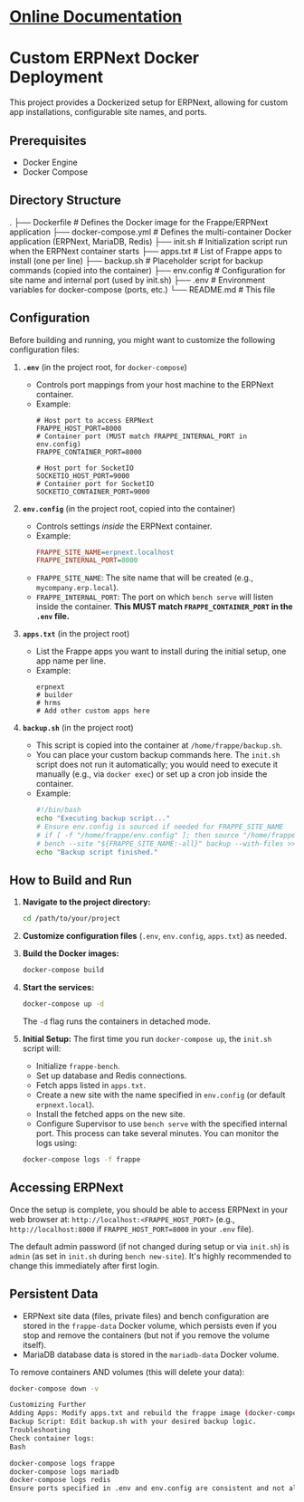 # <a href="https://frappe.doc.moomken.org" target="_blank" rel="noopener noreferrer">Online Documentation</a>

# Custom ERPNext Docker Deployment

This project provides a Dockerized setup for ERPNext, allowing for custom app installations, configurable site names, and ports.

## Prerequisites

* Docker Engine
* Docker Compose

## Directory Structure
.
├── Dockerfile              # Defines the Docker image for the Frappe/ERPNext application
├── docker-compose.yml      # Defines the multi-container Docker application (ERPNext, MariaDB, Redis)
├── init.sh                 # Initialization script run when the ERPNext container starts
├── apps.txt                # List of Frappe apps to install (one per line)
├── backup.sh               # Placeholder script for backup commands (copied into the container)
├── env.config              # Configuration for site name and internal port (used by init.sh)
├── .env                    # Environment variables for docker-compose (ports, etc.)
└── README.md               # This file

## Configuration

Before building and running, you might want to customize the following configuration files:

1.  **`.env`** (in the project root, for `docker-compose`)
    * Controls port mappings from your host machine to the ERPNext container.
    * Example:
        ```env
        # Host port to access ERPNext
        FRAPPE_HOST_PORT=8000
        # Container port (MUST match FRAPPE_INTERNAL_PORT in env.config)
        FRAPPE_CONTAINER_PORT=8000

        # Host port for SocketIO
        SOCKETIO_HOST_PORT=9000
        # Container port for SocketIO
        SOCKETIO_CONTAINER_PORT=9000
        ```

2.  **`env.config`** (in the project root, copied into the container)
    * Controls settings *inside* the ERPNext container.
    * Example:
        ```ini
        FRAPPE_SITE_NAME=erpnext.localhost
        FRAPPE_INTERNAL_PORT=8000
        ```
    * `FRAPPE_SITE_NAME`: The site name that will be created (e.g., `mycompany.erp.local`).
    * `FRAPPE_INTERNAL_PORT`: The port on which `bench serve` will listen inside the container. **This MUST match `FRAPPE_CONTAINER_PORT` in the `.env` file.**

3.  **`apps.txt`** (in the project root)
    * List the Frappe apps you want to install during the initial setup, one app name per line.
    * Example:
        ```
        erpnext
        # builder
        # hrms
        # Add other custom apps here
        ```

4.  **`backup.sh`** (in the project root)
    * This script is copied into the container at `/home/frappe/backup.sh`.
    * You can place your custom backup commands here. The `init.sh` script does not run it automatically; you would need to execute it manually (e.g., via `docker exec`) or set up a cron job inside the container.
    * Example:
        ```bash
        #!/bin/bash
        echo "Executing backup script..."
        # Ensure env.config is sourced if needed for FRAPPE_SITE_NAME
        # if [ -f "/home/frappe/env.config" ]; then source "/home/frappe/env.config"; fi
        # bench --site "${FRAPPE_SITE_NAME:-all}" backup --with-files >> /home/frappe/frappe-bench/logs/backup.log 2>&1
        echo "Backup script finished."
        ```

## How to Build and Run

1.  **Navigate to the project directory:**
    ```bash
    cd /path/to/your/project
    ```

2.  **Customize configuration files** (`.env`, `env.config`, `apps.txt`) as needed.

3.  **Build the Docker images:**
    ```bash
    docker-compose build
    ```

4.  **Start the services:**
    ```bash
    docker-compose up -d
    ```
    The `-d` flag runs the containers in detached mode.

5.  **Initial Setup:** The first time you run `docker-compose up`, the `init.sh` script will:
    * Initialize `frappe-bench`.
    * Set up database and Redis connections.
    * Fetch apps listed in `apps.txt`.
    * Create a new site with the name specified in `env.config` (or default `erpnext.local`).
    * Install the fetched apps on the new site.
    * Configure Supervisor to use `bench serve` with the specified internal port.
    This process can take several minutes. You can monitor the logs using:
    ```bash
    docker-compose logs -f frappe
    ```

## Accessing ERPNext

Once the setup is complete, you should be able to access ERPNext in your web browser at:
`http://localhost:<FRAPPE_HOST_PORT>`
(e.g., `http://localhost:8000` if `FRAPPE_HOST_PORT=8000` in your `.env` file).

The default admin password (if not changed during setup or via `init.sh`) is `admin` (as set in `init.sh` during `bench new-site`). It's highly recommended to change this immediately after first login.

## Persistent Data

* ERPNext site data (files, private files) and bench configuration are stored in the `frappe-data` Docker volume, which persists even if you stop and remove the containers (but not if you remove the volume itself).
* MariaDB database data is stored in the `mariadb-data` Docker volume.

To remove containers AND volumes (this will delete your data):
```bash
docker-compose down -v

Customizing Further
Adding Apps: Modify apps.txt and rebuild the frappe image (docker-compose build frappe). Then restart (docker-compose up -d). Note that init.sh currently only installs apps from apps.txt during the very first site creation. To add apps to an existing site, you might need todocker execinto the container and usebenchcommands manually or enhanceinit.sh`.
Backup Script: Edit backup.sh with your desired backup logic.
Troubleshooting
Check container logs:
Bash

docker-compose logs frappe
docker-compose logs mariadb
docker-compose logs redis
Ensure ports specified in .env and env.config are consistent and not already in use on your host.
